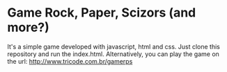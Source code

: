 # Game Rock, Paper, Scizors (and more?)

It's a simple game developed with javascript, html and css. Just clone this repository and run the index.html. Alternatively, you can play the game on the url: http://www.tricode.com.br/gamerps
